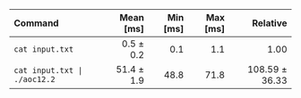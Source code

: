 | Command | Mean [ms] | Min [ms] | Max [ms] | Relative |
|:---|---:|---:|---:|---:|
| `cat input.txt` | 0.5 ± 0.2 | 0.1 | 1.1 | 1.00 |
| `cat input.txt \| ./aoc12.2` | 51.4 ± 1.9 | 48.8 | 71.8 | 108.59 ± 36.33 |
